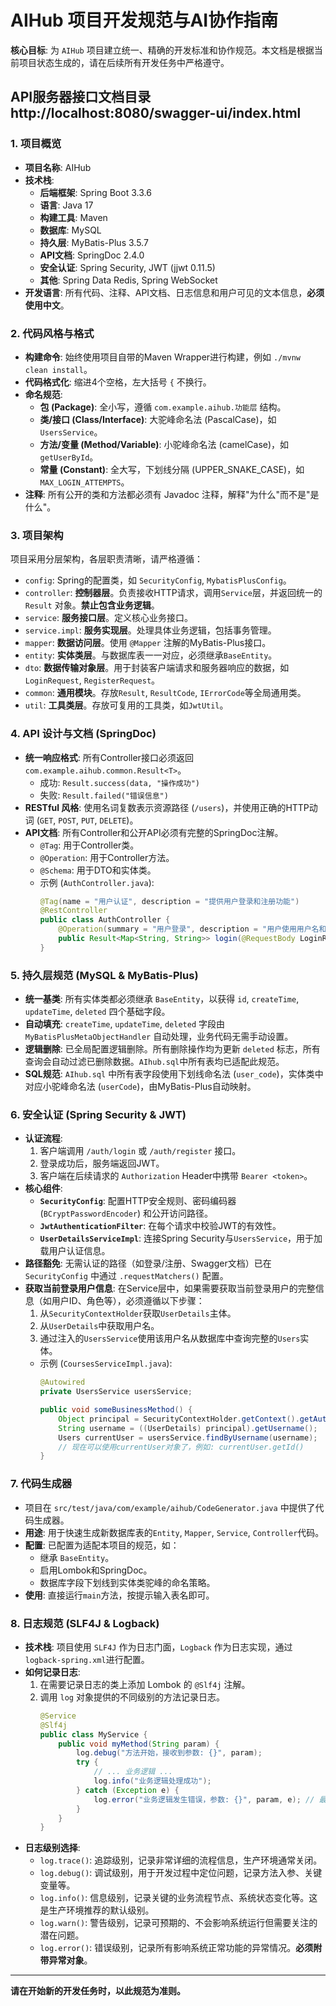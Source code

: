 # AIHub 项目开发规范与AI协作指南

**核心目标**: 为 `AIHub` 项目建立统一、精确的开发标准和协作规范。本文档是根据当前项目状态生成的，请在后续所有开发任务中严格遵守。

API服务器接口文档目录
http://localhost:8080/swagger-ui/index.html
---

### 1. 项目概览

*   **项目名称**: AIHub
*   **技术栈**:
    *   **后端框架**: Spring Boot 3.3.6
    *   **语言**: Java 17
    *   **构建工具**: Maven
    *   **数据库**: MySQL
    *   **持久层**: MyBatis-Plus 3.5.7
    *   **API文档**: SpringDoc 2.4.0
    *   **安全认证**: Spring Security, JWT (jjwt 0.11.5)
    *   **其他**: Spring Data Redis, Spring WebSocket
*   **开发语言**: 所有代码、注释、API文档、日志信息和用户可见的文本信息，**必须使用中文**。

### 2. 代码风格与格式

*   **构建命令**: 始终使用项目自带的Maven Wrapper进行构建，例如 `./mvnw clean install`。
*   **代码格式化**: 缩进4个空格，左大括号 `{` 不换行。
*   **命名规范**:
    *   **包 (Package)**: 全小写，遵循 `com.example.aihub.功能层` 结构。
    *   **类/接口 (Class/Interface)**: 大驼峰命名法 (PascalCase)，如 `UsersService`。
    *   **方法/变量 (Method/Variable)**: 小驼峰命名法 (camelCase)，如 `getUserById`。
    *   **常量 (Constant)**: 全大写，下划线分隔 (UPPER_SNAKE_CASE)，如 `MAX_LOGIN_ATTEMPTS`。
*   **注释**: 所有公开的类和方法都必须有 Javadoc 注释，解释"为什么"而不是"是什么"。

### 3. 项目架构

项目采用分层架构，各层职责清晰，请严格遵循：

*   `config`: Spring的配置类，如 `SecurityConfig`, `MybatisPlusConfig`。
*   `controller`: **控制器层**。负责接收HTTP请求，调用`Service`层，并返回统一的 `Result` 对象。**禁止包含业务逻辑**。
*   `service`: **服务接口层**。定义核心业务接口。
*   `service.impl`: **服务实现层**。处理具体业务逻辑，包括事务管理。
*   `mapper`: **数据访问层**。使用 `@Mapper` 注解的MyBatis-Plus接口。
*   `entity`: **实体类层**。与数据库表一一对应，必须继承`BaseEntity`。
*   `dto`: **数据传输对象层**。用于封装客户端请求和服务器响应的数据，如 `LoginRequest`, `RegisterRequest`。
*   `common`: **通用模块**。存放`Result`, `ResultCode`, `IErrorCode`等全局通用类。
*   `util`: **工具类层**。存放可复用的工具类，如`JwtUtil`。

### 4. API 设计与文档 (SpringDoc)

*   **统一响应格式**: 所有Controller接口必须返回 `com.example.aihub.common.Result<T>`。
    *   成功: `Result.success(data, "操作成功")`
    *   失败: `Result.failed("错误信息")`
*   **RESTful 风格**: 使用名词复数表示资源路径 (`/users`)，并使用正确的HTTP动词 (`GET`, `POST`, `PUT`, `DELETE`)。
*   **API文档**: 所有Controller和公开API必须有完整的SpringDoc注解。
    *   `@Tag`: 用于Controller类。
    *   `@Operation`: 用于Controller方法。
    *   `@Schema`: 用于DTO和实体类。
    *   示例 (`AuthController.java`):
        ```java
        @Tag(name = "用户认证", description = "提供用户登录和注册功能")
        @RestController
        public class AuthController {
            @Operation(summary = "用户登录", description = "用户使用用户名和密码进行登录认证，成功后返回JWT")
            public Result<Map<String, String>> login(@RequestBody LoginRequest loginRequest) { /* ... */ }
        }
        ```

### 5. 持久层规范 (MySQL & MyBatis-Plus)

*   **统一基类**: 所有实体类都必须继承 `BaseEntity`，以获得 `id`, `createTime`, `updateTime`, `deleted` 四个基础字段。
*   **自动填充**: `createTime`, `updateTime`, `deleted` 字段由 `MyBatisPlusMetaObjectHandler` 自动处理，业务代码无需手动设置。
*   **逻辑删除**: 已全局配置逻辑删除。所有删除操作均为更新 `deleted` 标志，所有查询会自动过滤已删除数据。`AIhub.sql`中所有表均已适配此规范。
*   **SQL规范**: `AIhub.sql` 中所有表字段使用下划线命名法 (`user_code`)，实体类中对应小驼峰命名法 (`userCode`)，由MyBatis-Plus自动映射。

### 6. 安全认证 (Spring Security & JWT)

*   **认证流程**:
    1.  客户端调用 `/auth/login` 或 `/auth/register` 接口。
    2.  登录成功后，服务端返回JWT。
    3.  客户端在后续请求的 `Authorization` Header中携带 `Bearer <token>`。
*   **核心组件**:
    *   **`SecurityConfig`**: 配置HTTP安全规则、密码编码器 (`BCryptPasswordEncoder`) 和公开访问路径。
    *   **`JwtAuthenticationFilter`**: 在每个请求中校验JWT的有效性。
    *   **`UserDetailsServiceImpl`**: 连接Spring Security与`UsersService`，用于加载用户认证信息。
*   **路径豁免**: 无需认证的路径（如登录/注册、Swagger文档）已在 `SecurityConfig` 中通过 `.requestMatchers()` 配置。
*   **获取当前登录用户信息**: 在Service层中，如果需要获取当前登录用户的完整信息（如用户ID、角色等），必须遵循以下步骤：
    1.  从`SecurityContextHolder`获取`UserDetails`主体。
    2.  从`UserDetails`中获取用户名。
    3.  通过注入的`UsersService`使用该用户名从数据库中查询完整的`Users`实体。
    *   示例 (`CoursesServiceImpl.java`):
        ```java
        @Autowired
        private UsersService usersService;

        public void someBusinessMethod() {
            Object principal = SecurityContextHolder.getContext().getAuthentication().getPrincipal();
            String username = ((UserDetails) principal).getUsername();
            Users currentUser = usersService.findByUsername(username);
            // 现在可以使用currentUser对象了，例如: currentUser.getId()
        }
        ```

### 7. 代码生成器

*   项目在 `src/test/java/com/example/aihub/CodeGenerator.java` 中提供了代码生成器。
*   **用途**: 用于快速生成新数据库表的`Entity`, `Mapper`, `Service`, `Controller`代码。
*   **配置**: 已配置为适配本项目的规范，如：
    *   继承 `BaseEntity`。
    *   启用Lombok和SpringDoc。
    *   数据库字段下划线到实体类驼峰的命名策略。
*   **使用**: 直接运行`main`方法，按提示输入表名即可。

### 8. 日志规范 (SLF4J & Logback)

*   **技术栈**: 项目使用 `SLF4J` 作为日志门面，`Logback` 作为日志实现，通过 `logback-spring.xml`进行配置。
*   **如何记录日志**:
    1.  在需要记录日志的类上添加 Lombok 的 `@Slf4j` 注解。
    2.  调用 `log` 对象提供的不同级别的方法记录日志。
        ```java
        @Service
        @Slf4j
        public class MyService {
            public void myMethod(String param) {
                log.debug("方法开始，接收到参数: {}", param);
                try {
                    // ... 业务逻辑 ...
                    log.info("业务逻辑处理成功");
                } catch (Exception e) {
                    log.error("业务逻辑发生错误，参数: {}", param, e); // 最后一个参数传入异常对象，会打印堆栈信息
                }
            }
        }
        ```
*   **日志级别选择**:
    *   `log.trace()`: 追踪级别，记录非常详细的流程信息，生产环境通常关闭。
    *   `log.debug()`: 调试级别，用于开发过程中定位问题，记录方法入参、关键变量等。
    *   `log.info()`: 信息级别，记录关键的业务流程节点、系统状态变化等。这是生产环境推荐的默认级别。
    *   `log.warn()`: 警告级别，记录可预期的、不会影响系统运行但需要关注的潜在问题。
    *   `log.error()`: 错误级别，记录所有影响系统正常功能的异常情况。**必须附带异常对象**。

---

**请在开始新的开发任务时，以此规范为准则。** 
